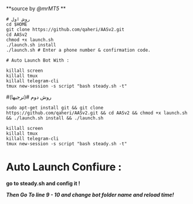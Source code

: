 **source by *@mrMT5* **
```
# روش اول
cd $HOME
git clone https://github.com/qaheri/AASv2.git
cd AASv2
chmod +x launch.sh
./launch.sh install
./launch.sh # Enter a phone number & confirmation code.

# Auto Launch Bot With :

killall screen
killall tmux
killall telegram-cli
tmux new-session -s script "bash steady.sh -t"
```
#روش دوم 
#(ترجیها)
```
sudo apt-get install git && git clone https://github.com/qaheri/AASv2.git && cd AASv2 && chmod +x launch.sh && ./launch.sh install && ./launch.sh

killall screen
killall tmux
killall telegram-cli
tmux new-session -s script "bash steady.sh -t"
```

# Auto Launch Confiure :

**go to steady.sh and config it !**

***Then Go To line 9 - 10 and change bot folder name and reload time!***
